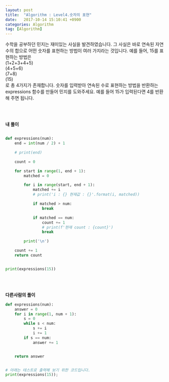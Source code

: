 ```yaml
---
layout: post
title:  "Algorithm : Level4.숫자의 표현"
date:   2017-10-14 15:10:41 +0900
categories: Algorithm
tag: [Algorithm]
---
```


수학을 공부하던 민지는 재미있는 사실을 발견하였습니다. 그 사실은 바로 연속된 자연수의 합으로 어떤 숫자를 표현하는 방법이 여러 가지라는 것입니다. 예를 들어, 15를 표현하는 방법은<br>
(1+2+3+4+5)<br>
(4+5+6)<br>
(7+8)<br>
(15)<br>
로 총 4가지가 존재합니다. 숫자를 입력받아 연속된 수로 표현하는 방법을 반환하는 expressions 함수를 만들어 민지를 도와주세요. 예를 들어 15가 입력된다면 4를 반환해 주면 됩니다.

<br><br>

**내 풀이**

```python

def expressions(num):
    end = int(num / 2) + 1

    # print(end)

    count = 0

    for start in range(1, end + 1):
        matched = 0

        for i in range(start, end + 1):
            matched += i
            # print('i : {} 현재값 : {}'.format(i, matched))

            if matched > num:
                break

            if matched == num:
                count += 1
                # print(f'현재 count : {count}')
                break

        print('\n')

    count += 1
    return count


print(expressions(15))
```

<br><br>

**다른사람의 풀이**

```python
def expressions(num):
    answer = 0
    for i in range(1, num + 1):
        s = 0
        while s < num:
            s += i
            i += 1
        if s == num:
            answer += 1


    return answer


# 아래는 테스트로 출력해 보기 위한 코드입니다.
print(expressions(15));
```